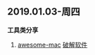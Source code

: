 ## 2019.01.03-周四

**工具类分享**

1. [awesome-mac](https://github.com/jaywcjlove/awesome-mac) [破解软件](https://xclient.info/)